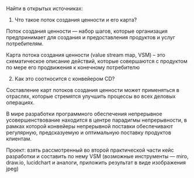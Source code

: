 Найти в открытых источниках:
1. Что такое поток создания ценности и его карта?

Поток создания ценности — набор шагов, которые организация предпринимает для создания и предоставления продуктов и услуг потребителям.

Карта потока создания ценности (value stream map, VSM) – это схематическое описание действий, которые совершаются с продуктом по мере его продвижения к конечному потребителю

2. Как это соотносится с конвейером CD?

Составление карт потоков создания ценности может применяться в отраслях, которые стремятся улучшить процессы во всех деловых операциях. 

В мире разработки программного обеспечения непрерывное усовершенствование находится в центре парадигмы непрерывности, в рамках которой конвейеры непрерывной поставки обеспечивают регулярную, предсказуемую и оптимальную поставку продуктов клиентам. 

Проект: взять рассмотренный во второй практической части кейс разработки и составить по нему VSM (возможные инструменты — miro, draw.io, lucidchart и аналоги, приложить результат в виде изображения jpeg)


